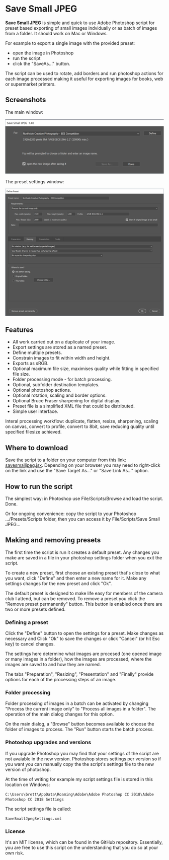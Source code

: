 # Save Small JPEG

**Save Small JPEG** is simple and quick to use Adobe Photoshop script for preset based exporting of small images indvidually or as batch of images from a folder. It should work on Mac or Windows.

For example to export a single image with the provided preset:

* open the image in Photoshop
* run the script
* click the "SaveAs..." button.

The script can be used to rotate, add borders and run photoshop actions for each image processed making it useful for exporting images for books, web or supermarket printers.

## Screenshots

The main window:

![Screenshot of main dialog window](images/main.1.40.png "Main dialog window")

The preset settings window:

![Screenshot of preset settings dialog window](images/preset.1.40.png "Preset dialog window")

## Features

* All work carried out on a duplicate of your image.
* Export settings are stored as a named preset.
* Define multiple presets.
* Constrain images to fit within width and height.
* Exports as sRGB.
* Optional maximum file size, maximises quality while fitting in specified file size.
* Folder processing mode - for batch processing.
* Optional, subfolder destination templates.
* Optional photoshop actions.
* Optional rotation, scaling and border options.
* Optional Bruce Fraser sharpening for digital display.
* Preset file is a simplified XML file that could be distributed.
* Simple user interface.

Interal processing workflow:  duplicate, flatten, resize, sharpening, scaling on canvas, convert to profile, convert to 8bit, save reducing quality until specified filesize achieved.

## Where to download

Save the script to a folder on your computer from this link: <a href="../savesmalljpeg.jsx" download>savesmalljpeg.jsx</a>.  Depending on your browser you may need to right-click on the link and use the "Save Target As..." or "Save Link As..." option.

## How to run the script

The simplest way: in Photoshop use File/Scripts/Browse and load the script. Done.

Or for ongoing convenience: copy the script to your Photoshop .../Presets/Scripts folder, then you can access it by File/Scripts/Save Small JPEG...

## Making and removing presets

The first time the script is run it creates a default preset. Any changes you make are saved in a file in your photoshop settings folder when you exit the script.

To create a new preset, first choose an existing preset that's close to what you want, click "Define" and then enter a new name for it. Make any settings changes for the new preset and click "Ok".

The default preset is designed to make life easy for members of the camera club I attend, but can be removed. To remove a preset you click the "Remove preset permanently" button. This button is enabled once there are two or more presets defined.

### Defining a preset

Click the "Define" button to open the settings for a preset.  Make changes as necessary and Click "Ok" to save the changes or click "Cancel" (or hit Esc key) to cancel changes.

The settings here determine what images are procesed (one opened image or many images in a folder), how the images are processed, where the images are saved to and how they are named.

The tabs "Preparation", "Resizing", "Presentation" and "Finally" provide options for each of the processing steps of an image.

### Folder processing

Folder processing of images in a batch can be activated by changing "Process the current image only" to "Process all images in a folder".  The operation of the main dialog changes for this option.

On the main dialog, a "Browse" button becomes available to choose the folder of images to process. The "Run" button starts the batch process.

### Photoshop upgrades and versions

If you upgrade Photoshop you may find that your settings of the script are not avaiable in the new version. Photoshop stores settings per version so if you want you can manually copy the the script's settings file to the new version of photoshop.

At the time of writing for example my script settings file is stored in this location on Windows:

    C:\Users\brett\AppData\Roaming\Adobe\Adobe Photoshop CC 2018\Adobe Photoshop CC 2018 Settings

The script settings file is called:

    SaveSmallJpegSettings.xml

### License

It's an MIT license, which can be found in the GitHub repository.  Essentially, you are free to use this script on the understanding that you do so at your own risk.
